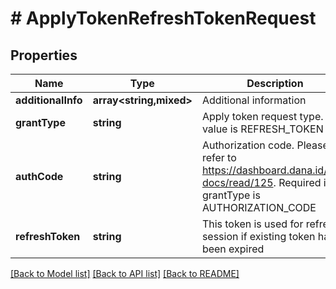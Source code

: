 # # ApplyTokenRefreshTokenRequest

## Properties

Name | Type | Description | Notes
------------ | ------------- | ------------- | -------------
**additionalInfo** | **array<string,mixed>** | Additional information | [optional]
**grantType** | **string** | Apply token request type. The value is REFRESH_TOKEN |
**authCode** | **string** | Authorization code. Please refer to https://dashboard.dana.id/api-docs/read/125. Required if grantType is AUTHORIZATION_CODE | [optional]
**refreshToken** | **string** | This token is used for refresh session if existing token has been expired |

[[Back to Model list]](../../README.md#models) [[Back to API list]](../../README.md#endpoints) [[Back to README]](../../README.md)
